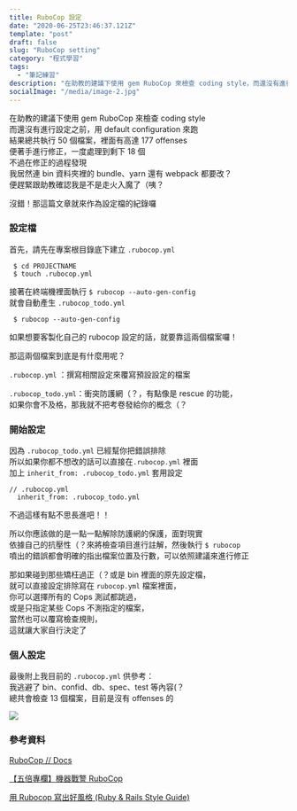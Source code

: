 ```yaml
---
title: RuboCop 設定
date: "2020-06-25T23:46:37.121Z"
template: "post"
draft: false
slug: "RuboCop setting"
category: "程式學習"
tags:
  - "筆記練習"
description: "在助教的建議下使用 gem RuboCop 來檢查 coding style，而還沒有進行設定之前，用 default configuration 來跑..."
socialImage: "/media/image-2.jpg"
---
```

在助教的建議下使用 gem RuboCop 來檢查 coding style  
而還沒有進行設定之前，用 default configuration 來跑  
結果總共執行 50 個檔案，裡面有高達 177 offenses  
便著手進行修正，一度處理到剩下 18 個  
不過在修正的過程發現  
我居然連 bin 資料夾裡的 bundle、yarn 還有 webpack 都要改？  
便趕緊跟助教確認我是不是走火入魔了（咦？

沒錯！那這篇文章就來作為設定檔的紀錄囉

### 設定檔
首先，請先在專案根目錄底下建立 `.rubocop.yml`  

```
 $ cd PROJECTNAME
 $ touch .rubocop.yml
```

接著在終端機裡面執行 `$ rubocop --auto-gen-config`  
就會自動產生 `.rubocop_todo.yml` 

```
 $ rubocop --auto-gen-config
```
如果想要客製化自己的 rubocop 設定的話，就要靠這兩個檔案囉！

那這兩個檔案到底是有什麼用呢？

`.rubocop.yml` ：撰寫相關設定來覆寫預設設定的檔案  

`.rubocop_todo.yml`：衝突防護網（？，有點像是 rescue 的功能，  
如果你會不及格，那我就不把考卷發給你的概念（？

### 開始設定

因為 `.rubocop_todo.yml` 已經幫你把錯誤排除  
所以如果你都不想改的話可以直接在`.rubocop.yml` 裡面  
加上 `inherit_from: .rubocop_todo.yml` 套用設定
```=yml=
// .rubocop.yml
  inherit_from: .rubocop_todo.yml
```
不過這樣有點不思長進吧！！

所以你應該做的是一點一點解除防護網的保護，面對現實  
依據自己的抗壓性（？來將檢查項目進行註解，然後執行 `$ rubocop`  
噴出的錯誤都會明確的指出檔案位置及行數，可以依照建議來進行修正

那如果碰到那些矯枉過正（？或是 bin 裡面的原先設定檔，  
就可以直接設定排除寫在 `rubocop.yml` 檔案裡面，  
你可以選擇所有的 Cops 測試都跳過，  
或是只指定某些 Cops 不測指定的檔案，  
當然也可以覆寫檢查規則，  
這就讓大家自行決定了

### 個人設定
最後附上我目前的 `.rubocop.yml` 供參考：  
我逃避了 bin、confid、db、spec、test 等內容(？  
總共會檢查 13 個檔案，目前是沒有 offenses 的

![](https://i.imgur.com/yF24YGO.png)

### 參考資料
[RuboCop // Docs](https://docs.rubocop.org/rubocop/configuration.html#enabled)  

[【五倍專欄】機器戰警 RuboCop](https://5xruby.tw/posts/rubocop-intro/)  

[用 Rubocop 寫出好風格 (Ruby & Rails Style Guide)](https://mgleon08.github.io/blog/2016/01/22/rubocop/)